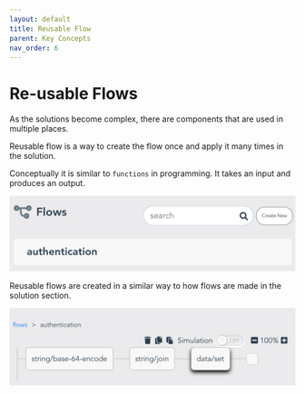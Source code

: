 ```yaml
---
layout: default
title: Reusable Flow
parent: Key Concepts
nav_order: 6
---
```


# Re-usable Flows
As the solutions become complex, there are components that are used in multiple places.

Reusable flow is a way to create the flow once and apply it many times in the solution.

Conceptually it is similar to `functions` in programming. It takes an input and produces an output.

![Flow](/assets/images/flow.png)

Reusable flows are created in a similar way to how flows are made in the solution section.

![Flow](/assets/images/flow1.png)
